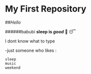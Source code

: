 # My First Repository
##*Hello*

######babubi
**sleep is _good_** 🛌 😴

I dont know what to type

-just someone who likes :
```
sleep
music
weekend
```

